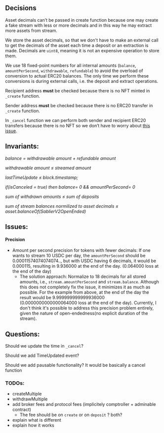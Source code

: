 ## Decisions

Asset decimals can’t be passed in create function because one may create a fake stream with less or more decimals and in
this way he may extract more assets from stream.

We store the asset decimals, so that we don't have to make an external call to get the decimals of the asset each time a
deposit or an extraction is made. Decimals are `uint8`, meaning it is not an expensive operation to store them.

We use 18 fixed-point numbers for all internal amounts (`balance`, `amountPerSecond`, `withdrawable`, `refundable`) to
avoid the overload of conversion to actual ERC20 balances. The only time we perform these conversions is during external
calls, i.e. the deposit and extract operations.

Recipient address **must** be checked because there is no NFT minted in `_create` function.

Sender address **must** be checked because there is no ERC20 transfer in `_create` function.

In `_cancel` function we can perform both sender and recipient ERC20 transfers because there is no NFT so we don’t have
to worry about [this issue](https://github.com/cantinasec/review-sablier/issues/11).

## Invariants:

_balance = withdrawable amount + refundable amount_

_withdrawable amount ≤ streamed amount_

_lastTimeUpdate ≤ block.timestamp;_

_if(isCanceled = true) then balance= 0 && amountPerSecond= 0_

_sum of withdrawn amounts ≤ sum of deposits_

_sum of stream balances normilized to asset decimals ≤ asset.balanceOf(SablierV2OpenEnded)_

## Issues:

#### Precision

- Amount per second precision for tokens with fewer decimals: If one wants to stream 10 USDC per day, the
  `amountPerSecond` should be 0.00011574074074074.., but with USDC having 6 decimals, it would be 0.000115, resulting in
  9.936000 at the end of the day. (0.064000 loss at the end of the day)
  - The solution approach: Normalize to 18 decimals for all stored amounts, i.e., `stream.amountPerSecond` and
    `stream.balance`. Although this does not completely fix the issue, it minimizes it as much as possible. For the
    example from above, at the end of the day the result would be 9.999999999999936000 (0.0000000000000064000 loss at
    the end of the day). Currently, I don't think it's possible to address this precision problem entirely, given the
    nature of open-endedness(no explicit duration of the stream).

## Questions:

Should we update the time in `_cancel`?

Should we add TimeUpdated event?

Should we add pausable functionality? It would be basically a cancel function

### TODOs:

- createMultiple
- withdrawMultiple
- add broker fees and protocol fees (implicitely comptroller + adminable contract)
  - The fee should be on `create` or on `deposit` ? both?
- explain what is different
- explain how it works
